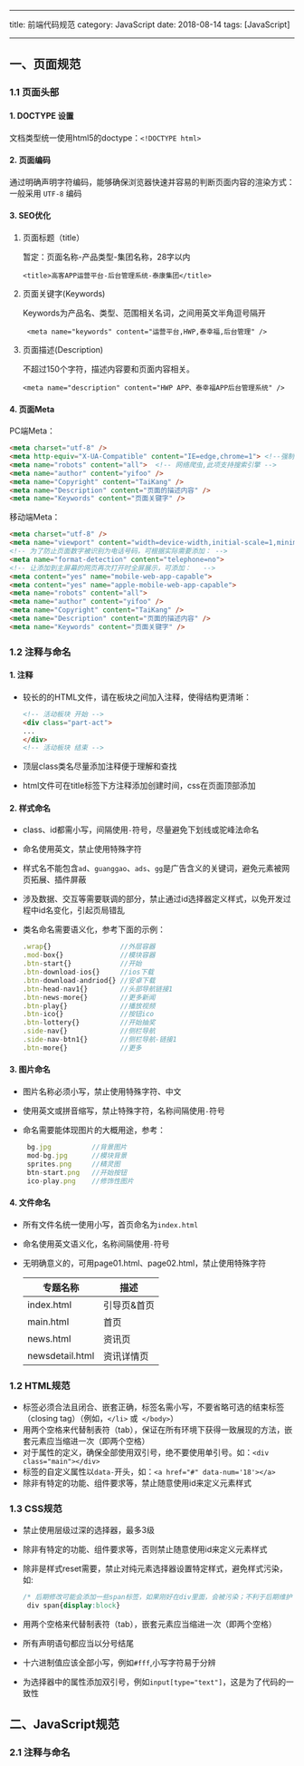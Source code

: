 -----
title: 前端代码规范
category: JavaScript
date: 2018-08-14
tags: [JavaScript]

------

## 一、页面规范

### 1.1 页面头部

#### 1. DOCTYPE 设置

文档类型统一使用html5的doctype：`<!DOCTYPE html>`

#### 2. 页面编码

通过明确声明字符编码，能够确保浏览器快速并容易的判断页面内容的渲染方式：一般采用 `UTF-8` 编码

#### 3. SEO优化

1. 页面标题（title）

   暂定：页面名称-产品类型-集团名称，28字以内

   `<title>高客APP运营平台-后台管理系统-泰康集团</title>`

2. 页面关键字(Keywords)

   Keywords为产品名、类型、范围相关名词，之间用英文半角逗号隔开

   ` <meta name="keywords" content="运营平台,HWP,泰幸福,后台管理" />`

3. 页面描述(Description)

   不超过150个字符，描述内容要和页面内容相关。

   `<meta name="description" content="HWP APP、泰幸福APP后台管理系统" />`

#### 4. 页面Meta

PC端Meta：

```html
<meta charset="utf-8" /> 
<meta http-equiv="X-UA-Compatible" content="IE=edge,chrome=1"> <!--强制浏览器的渲染方式，默认使用chrome来渲染，然后再按照IE该浏览器的最新版本来渲染-->
<meta name="robots" content="all">	<!-- 网络爬虫,此项支持搜索引擎 -->
<meta name="author" content="yifoo" />
<meta name="Copyright" content="TaiKang" />
<meta name="Description" content="页面的描述内容" />
<meta name="Keywords" content="页面关键字" />
```

移动端Meta：

```html
<meta charset="utf-8" /> 
<meta name="viewport" content="width=device-width,initial-scale=1,minimum-scale=1,maximum-scale=1,user-scalable=no">
<!-- 为了防止页面数字被识别为电话号码，可根据实际需要添加： -->
<meta name="format-detection" content="telephone=no"> 
<!-- 让添加到主屏幕的网页再次打开时全屏展示，可添加：   -->
<meta content="yes" name="mobile-web-app-capable">
<meta content="yes" name="apple-mobile-web-app-capable">
<meta name="robots" content="all">
<meta name="author" content="yifoo" />
<meta name="Copyright" content="TaiKang" />
<meta name="Description" content="页面的描述内容" />
<meta name="Keywords" content="页面关键字" />
```



### 1.2 注释与命名

#### 1. 注释

- 较长的的HTML文件，请在板块之间加入注释，使得结构更清晰：

  ```html
  <!-- 活动板块 开始 -->
  <div class="part-act">
  ...
  </div>
  <!-- 活动板块 结束 -->
  ```

- 顶层class类名尽量添加注释便于理解和查找

- html文件可在title标签下方注释添加创建时间，css在页面顶部添加

#### 2. 样式命名

- class、id都需小写，间隔使用`-`符号，尽量避免下划线或驼峰法命名

- 命名使用英文，禁止使用特殊字符

- 样式名不能包含`ad`、`guanggao`、`ads`、`gg`是广告含义的关键词，避免元素被网页拓展、插件屏蔽

- 涉及数据、交互等需要联调的部分，禁止通过id选择器定义样式，以免开发过程中id名变化，引起页局错乱

- 类名命名需要语义化，参考下面的示例：

  ```javascript
  .wrap{}                 //外层容器
  .mod-box{}              //模块容器
  .btn-start{}            //开始
  .btn-download-ios{}     //ios下载
  .btn-download-andriod{} //安卓下载
  .btn-head-nav1{}        //头部导航链接1
  .btn-news-more{}        //更多新闻
  .btn-play{}             //播放视频
  .btn-ico{}              //按钮ico
  .btn-lottery{}          //开始抽奖
  .side-nav{}             //侧栏导航
  .side-nav-btn1{}        //侧栏导航-链接1 
  .btn-more{}             //更多
  ```

#### 3. 图片命名

- 图片名称必须小写，禁止使用特殊字符、中文

- 使用英文或拼音缩写，禁止特殊字符，名称间隔使用`-`符号

- 命名需要能体现图片的大概用途，参考：

  ```javascript
   bg.jpg          //背景图片
   mod-bg.jpg      //模块背景
   sprites.png     //精灵图
   btn-start.png   //开始按钮
   ico-play.png    //修饰性图片
  ```

#### 4. 文件命名

- 所有文件名统一使用小写，首页命名为`index.html`

- 命名使用英文语义化，名称间隔使用`-`符号

- 无明确意义的，可用page01.html、page02.html，禁止使用特殊字符

  | 专题名称        | 描述        |
  | --------------- | ----------- |
  | index.html      | 引导页&首页 |
  | main.html       | 首页        |
  | news.html       | 资讯页      |
  | newsdetail.html | 资讯详情页  |

### 1.2 HTML规范

- 标签必须合法且闭合、嵌套正确，标签名需小写，不要省略可选的结束标签（closing tag）（例如，`</li>` 或` </body>`）
- 用两个空格来代替制表符（tab），保证在所有环境下获得一致展现的方法，嵌套元素应当缩进一次（即两个空格）
- 对于属性的定义，确保全部使用双引号，绝不要使用单引号。如：`<div class="main"></div>`
- 标签的自定义属性以`data-`开头，如：`<a href="#" data-num='18'></a>`
- 除非有特定的功能、组件要求等，禁止随意使用id来定义元素样式

### 1.3 CSS规范

- 禁止使用层级过深的选择器，最多3级

- 除非有特定的功能、组件要求等，否则禁止随意使用id来定义元素样式

- 除非是样式reset需要，禁止对纯元素选择器设置特定样式，避免样式污染，如:

  ```CSS
  /* 后期修改可能会添加一些span标签，如果刚好在div里面，会被污染；不利于后期维护 */
   div span{display:block}
  ```

- 用两个空格来代替制表符（tab），嵌套元素应当缩进一次（即两个空格）

- 所有声明语句都应当以分号结尾

- 十六进制值应该全部小写，例如`#fff`,小写字符易于分辨

- 为选择器中的属性添加双引号，例如`input[type="text"]`，这是为了代码的一致性

## 二、JavaScript规范

### 2.1 注释与命名

